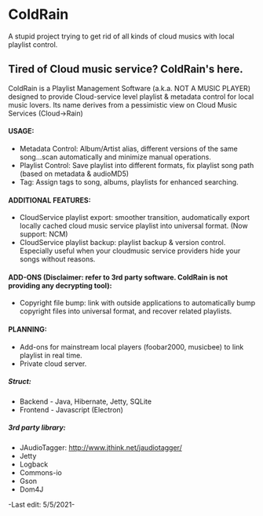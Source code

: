 # ColdRain
A stupid project trying to get rid of all kinds of cloud musics with local playlist control.


## Tired of Cloud music service? ColdRain's here.

ColdRain is a Playlist Management Software (a.k.a. NOT A MUSIC PLAYER) designed to provide Cloud-service level playlist & metadata control for local music lovers. Its name derives from a pessimistic view on Cloud Music Services (Cloud->Rain)

#### USAGE:
- Metadata Control: Album/Artist alias, different versions of the same song...scan automatically and minimize manual operations.
- Playlist Control: Save playlist into different formats, fix playlist song path (based on metadata & audioMD5)
- Tag: Assign tags to song, albums, playlists for enhanced searching.

#### ADDITIONAL FEATURES:
- CloudService playlist export: smoother transition, audomatically export locally cached cloud music service playlist into universal format. (Now support: NCM)
- CloudService playlist backup: playlist backup & version control. Especially useful when your cloudmusic service providers hide your songs without reasons.

#### ADD-ONS (Disclaimer: refer to 3rd party software. ColdRain is not providing any decrypting tool):
- Copyright file bump: link with outside applications to automatically bump copyright files into universal format, and recover related playlists.

#### PLANNING:
- Add-ons for mainstream local players (foobar2000, musicbee) to link playlist in real time.
- Private cloud server.

##### Struct:
- Backend - Java, Hibernate, Jetty, SQLite
- Frontend - Javascript (Electron)

##### 3rd party library:
- JAudioTagger: http://www.jthink.net/jaudiotagger/
- Jetty
- Logback
- Commons-io
- Gson
- Dom4J

-Last edit: 5/5/2021-
